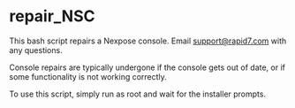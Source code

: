 # repair_NSC
This bash script repairs a Nexpose console.
Email support@rapid7.com with any questions.

Console repairs are typically undergone if the console gets out of date, or if some functionality is not working correctly.

To use this script, simply run as root and wait for the installer prompts.
